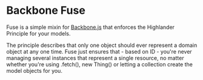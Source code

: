 # Backbone Fuse

Fuse is a simple mixin for [Backbone.js](http://backbonejs.org) that enforces the Highlander Principle for your models.

The principle describes that only one object should ever represent a domain object at any one time. Fuse just ensures that - based on ID - you're never managing several instances that represent a single resource, no matter whether you're using .fetch(), new Thing() or letting a collection create the model objects for you.